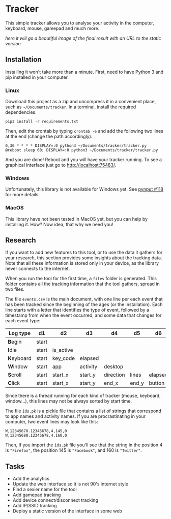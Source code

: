 # Tracker

This simple tracker allows you to analyse your activity in the computer, keyboard, mouse, gamepad and much more.

*here it will go a beautiful image of the final result with an URL to the static version*

## Installation

Installing it won't take more than a minute. First, need to have Python 3 and pip installed in your computer.

### Linux

Download this project as a zip and uncompress it in a convenient place, such as `~/Documents/tracker`. In a terminal, install the required dependencies.

```
pip3 install -r requirements.txt
```

Then, edit the crontab by typing `crontab -e` and add the following two lines at the end (change the path accordingly).

```
0,30 * * * * DISPLAY=:0 python3 ~/Documents/tracker/tracker.py
@reboot sleep 60; DISPLAY=:0 python3 ~/Documents/tracker/tracker.py
```

And you are done! Reboot and you will have your tracker running. To see a graphical interface just go to [http://localhost:75483/](http://localhost:75483/).

### Windows

Unfortunately, this library is not available for Windows yet. See [pynput #118](https://github.com/moses-palmer/pynput/issues/118) for more details.

### MacOS

This library have not been tested in MacOS yet, but you can help by installing it. How? Now idea, that why we need you!

## Research

If you want to add new features to this tool, or to use the data it gathers for your research, this section provides some insights about the tracking data. Note that all these information is stored only in your device, as the library never connects to the internet.

When you run the tool for the first time, a `files` folder is generated. This folder contains all the tracking information that the tool gathers, spread in two files.

The file `events.csv` is the main document, with one line per each event that has been tracked since the beginning of the ages (or the installation). Each line starts with a letter that identifies the type of event, followed by a timestamp from when the event occurred, and some data that changes for each event type:

| Log type     | d1    | d2        | d3       | d4        | d5    | d6      | d7      |
| ------------ | ----- | --------- | -------- | --------- | ----- | ------- | ------- |
| **B**egin    | start |           |          |           |       |         |         |
| **I**dle     | start | is_active |          |           |       |         |         |
| **K**eyboard | start | key_code  | elapsed  |           |       |         |         |
| **W**indow   | start | app       | activity | desktop   |       |         |         |
| **S**croll   | start | start_x   | start_y  | direction | lines | elapsed |         |
| **C**lick    | start | start_x   | start_y  | end_x     | end_y | button  | elapsed |

Since there is a thread running for each kind of tracker (mouse, keyboard, window...), this lines may not be always sorted by start time.

The file `ids.pk` is a pickle file that contains a list of strings that correspond to app names and activity names. If you are procrastinating in your computer, two event lines may look like this:

```
W,12345678.12345678,4,145,0
W,12345680.12345678,4,160,0
```

Then, If you import the `ids.pk` file you'll see that the string in the position 4 is `"Firefox"`, the position 145 is `"Facebook"`, and 160 is `"Twitter"`.

## Tasks

* Add the analytics
* Update the web interface so it is not 90's internet style
* Find a sexier name for the tool
* Add gamepad tracking
* Add device connect/disconnect tracking
* Add IP/SSID tracking
* Deploy a static version of the interface in some web
